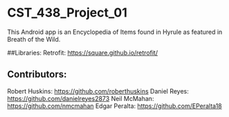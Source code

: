 # CST_438_Project_01
This Android app is an Encyclopedia of Items found in Hyrule as featured in Breath of the Wild.

##Libraries:
Retrofit: https://square.github.io/retrofit/

## Contributors:
Robert Huskins: https://github.com/roberthuskins
Daniel Reyes: https://github.com/danielreyes2873
Neil McMahan: https://github.com/nmcmahan
Edgar Peralta: https://github.com/EPeralta18
